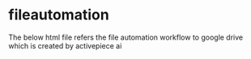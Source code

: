 # fileautomation
The below html file refers the file automation workflow  to google drive which is created by activepiece ai
